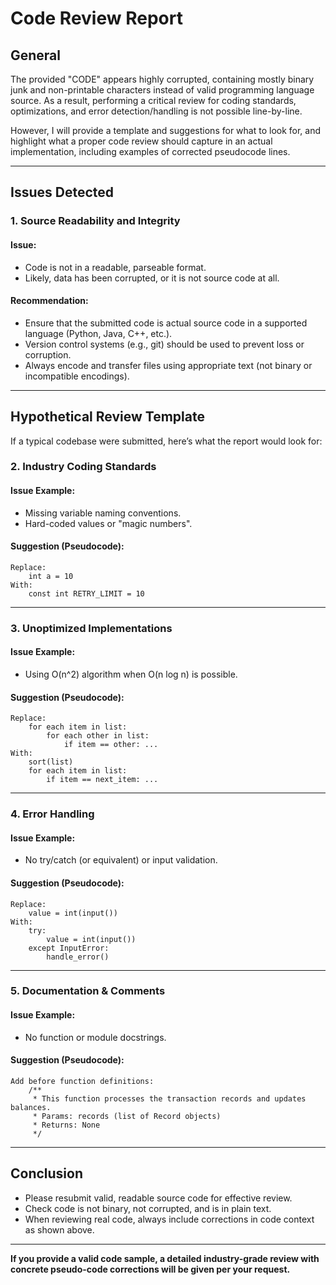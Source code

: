 # Code Review Report

## General

The provided "CODE" appears highly corrupted, containing mostly binary junk and non-printable characters instead of valid programming language source. As a result, performing a critical review for coding standards, optimizations, and error detection/handling is not possible line-by-line.

However, I will provide a template and suggestions for what to look for, and highlight what a proper code review should capture in an actual implementation, including examples of corrected pseudocode lines.

---

## Issues Detected

### 1. **Source Readability and Integrity**

#### Issue:
- Code is not in a readable, parseable format.
- Likely, data has been corrupted, or it is not source code at all.

#### Recommendation:
- Ensure that the submitted code is actual source code in a supported language (Python, Java, C++, etc.).
- Version control systems (e.g., git) should be used to prevent loss or corruption.
- Always encode and transfer files using appropriate text (not binary or incompatible encodings).

---

## Hypothetical Review Template

If a typical codebase were submitted, here’s what the report would look for:

### 2. **Industry Coding Standards**

#### Issue Example:
- Missing variable naming conventions.
- Hard-coded values or "magic numbers".

#### Suggestion (Pseudocode):

```pseudocode
Replace:
    int a = 10
With:
    const int RETRY_LIMIT = 10
```

---

### 3. **Unoptimized Implementations**

#### Issue Example:
- Using O(n^2) algorithm when O(n log n) is possible.

#### Suggestion (Pseudocode):

```pseudocode
Replace:
    for each item in list:
        for each other in list:
            if item == other: ...
With:
    sort(list)
    for each item in list:
        if item == next_item: ...
```

---

### 4. **Error Handling**

#### Issue Example:
- No try/catch (or equivalent) or input validation.

#### Suggestion (Pseudocode):

```pseudocode
Replace:
    value = int(input())
With:
    try:
        value = int(input())
    except InputError:
        handle_error()
```

---

### 5. **Documentation & Comments**

#### Issue Example:
- No function or module docstrings.

#### Suggestion (Pseudocode):

```pseudocode
Add before function definitions:
    /**
     * This function processes the transaction records and updates balances.
     * Params: records (list of Record objects)
     * Returns: None
     */
```

---

## Conclusion

- Please resubmit valid, readable source code for effective review.
- Check code is not binary, not corrupted, and is in plain text.
- When reviewing real code, always include corrections in code context as shown above.

---

**If you provide a valid code sample, a detailed industry-grade review with concrete pseudo-code corrections will be given per your request.**